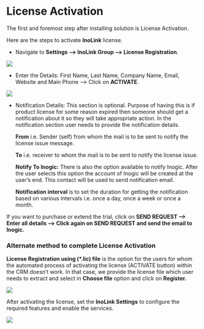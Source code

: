 # License Activation

The first and foremost step after installing solution is License Activation.

Here are the steps to activate **InoLink** license.

* Navigate to **Settings --> InoLink Group --> License Registration**.

![](<../../.gitbook/assets/Lic\_1 (10).png>)

* Enter the Details: First Name, Last Name, Company Name, Email, Website and Main Phone --> Click on **ACTIVATE**.

![](<../../.gitbook/assets/Lic\_2 (3).png>)

*   Notification Details: This section is optional. Purpose of having this is if product license for some reason expired then someone should get a notification about it so they will take appropriate action. In the notification section user needs to provide the notification details.&#x20;

    **From** i.e. Sender (self) from whom the mail is to be sent to notify the license issue message.&#x20;

    **To** i.e. receiver to whom the mail is to be sent to notify the license issue.

    **Notify To Inogic:** There is also the option available to notify Inogic. After the user selects this option the account of Inogic will be created at the user’s end. This contact will be used to send notification email. &#x20;

    **Notification interval** is to set the duration for getting the notification based on various intervals i.e. once a day, once a week or once a month.

If you want to purchase or extend the trial, click on **SEND REQUEST --> Enter all details --> Click again on SEND REQUEST and send the email to Inogic.**

### Alternate method to complete License Activation

**License Registration using (\*.lic) file** is the option for the users for whom the automated process of activating the license (ACTIVATE button) within the CRM doesn’t work. In that case, we provide the license file which user needs to extract and select in **Choose file** option and click on **Register.**

![](<../../.gitbook/assets/Lic\_3 (9).png>)

After activating the license, set the **InoLink Settings** to configure the required features and enable the services.

![](<../../.gitbook/assets/Lic\_4 (4).png>)

